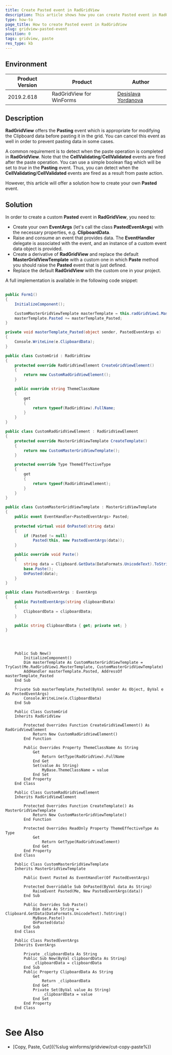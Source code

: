 ```yaml
---
title: Create Pasted event in RadGridView
description: This article shows how you can create Pasted event in RadGridView.
type: how-to
page_title: How to create Pasted event in RadGridView
slug: gridview-pasted-event
position: 0
tags: gridview, paste
res_type: kb
---
```


## Environment
 
|Product Version|Product|Author|
|----|----|----|
|2019.2.618|RadGridView for WinForms|[Desislava Yordanova](https://www.telerik.com/blogs/author/desislava-yordanova)|
 

## Description

**RadGridView** offers the **Pasting** event which is appropriate for modifying the Clipboard data before pasting it in the grid. You can cancel this event as well in order to prevent pasting data in some cases. 

A common requirement is to detect when the paste operation is completed in **RadGridView**. Note that  the **CellValidating**/**CellValidated** events are fired after the paste operation. You can use a simple boolean flag which will be set to *true* in the **Pasting** event. Thus, you can detect when the **CellValidating**/**CellValidated** events are fired as a result from paste action. 

However, this article will offer a solution how to create your own **Pasted** event.

## Solution 

In order to create a custom **Pasted** event in **RadGridView**, you need to:

* Create your own **EventArgs** (let's call the class **PastedEventArgs**) with the necessary properties, e.g. **ClipboardData**.
* Raise and consume an event that provides data. The **EventHandler<EventArgs>** delegate is associated with the event, and an instance of a custom event data object is provided.
* Create a derivative of **RadGridView** and replace the default **MasterGridViewTemplate** with a custom one in which **Paste** method you should raise the **Pasted** event that is just defined.
* Replace the default **RadGridView** with the custom one in your project.

A full implementation is available in the following code snippet:


````C#
 
public Form1()
{
    InitializeComponent();

    CustomMasterGridViewTemplate masterTemplate = this.radGridView1.MasterTemplate as CustomMasterGridViewTemplate;
    masterTemplate.Pasted += masterTemplate_Pasted;
}

private void masterTemplate_Pasted(object sender, PastedEventArgs e)
{
    Console.WriteLine(e.ClipboardData);
}

public class CustomGrid : RadGridView
{
    protected override RadGridViewElement CreateGridViewElement()
    {
        return new CustomRadGridViewElement();
    }

    public override string ThemeClassName
    {
        get
        {
            return typeof(RadGridView).FullName;
        }
    }
}

public class CustomRadGridViewElement : RadGridViewElement
{
    protected override MasterGridViewTemplate CreateTemplate()
    {
        return new CustomMasterGridViewTemplate();
    }

    protected override Type ThemeEffectiveType   
    {
        get  
        {
            return typeof(RadGridViewElement);   
        }
    }
}

public class CustomMasterGridViewTemplate : MasterGridViewTemplate
{
    public event EventHandler<PastedEventArgs> Pasted;
    
    protected virtual void OnPasted(string data)
    {
        if (Pasted != null)
            Pasted(this, new PastedEventArgs(data));
    }

    public override void Paste()
    {
        string data = Clipboard.GetData(DataFormats.UnicodeText).ToString();
        base.Paste();
        OnPasted(data);
    }
}

public class PastedEventArgs : EventArgs
{
    public PastedEventArgs(string clipboardData)
    {
        ClipboardData = clipboardData;
    }

    public string ClipboardData { get; private set; }
}
              
       
````
````VB.NET
    
    Public Sub New()
        InitializeComponent()
        Dim masterTemplate As CustomMasterGridViewTemplate = TryCast(Me.RadGridView1.MasterTemplate, CustomMasterGridViewTemplate)
        AddHandler masterTemplate.Pasted, AddressOf masterTemplate_Pasted
    End Sub

    Private Sub masterTemplate_Pasted(ByVal sender As Object, ByVal e As PastedEventArgs)
        Console.WriteLine(e.ClipboardData)
    End Sub

    Public Class CustomGrid
    Inherits RadGridView

        Protected Overrides Function CreateGridViewElement() As RadGridViewElement
            Return New CustomRadGridViewElement()
        End Function

        Public Overrides Property ThemeClassName As String
            Get
                Return GetType(RadGridView).FullName
            End Get
            Set(value As String)
                MyBase.ThemeClassName = value
            End Set
        End Property
    End Class

    Public Class CustomRadGridViewElement
    Inherits RadGridViewElement

        Protected Overrides Function CreateTemplate() As MasterGridViewTemplate
            Return New CustomMasterGridViewTemplate()
        End Function

        Protected Overrides ReadOnly Property ThemeEffectiveType As Type
            Get
                Return GetType(RadGridViewElement)
            End Get
        End Property
    End Class

    Public Class CustomMasterGridViewTemplate
    Inherits MasterGridViewTemplate

        Public Event Pasted As EventHandler(Of PastedEventArgs)

        Protected Overridable Sub OnPasted(ByVal data As String)
            RaiseEvent Pasted(Me, New PastedEventArgs(data))
        End Sub

        Public Overrides Sub Paste()
            Dim data As String = Clipboard.GetData(DataFormats.UnicodeText).ToString()
            MyBase.Paste()
            OnPasted(data)
        End Sub
    End Class

    Public Class PastedEventArgs
    Inherits EventArgs

        Private _clipboardData As String
        Public Sub New(ByVal clipboardData As String)
            _clipboardData = clipboardData
        End Sub
        Public Property ClipboardData As String
            Get
                Return _clipboardData
            End Get
            Private Set(ByVal value As String)
                _clipboardData = value
            End Set
        End Property
    End Class   
    
````


# See Also

 * [Copy, Paste, Cut]({%slug winforms/gridview/cut-copy-paste%}) 





    
   
  
    
 
